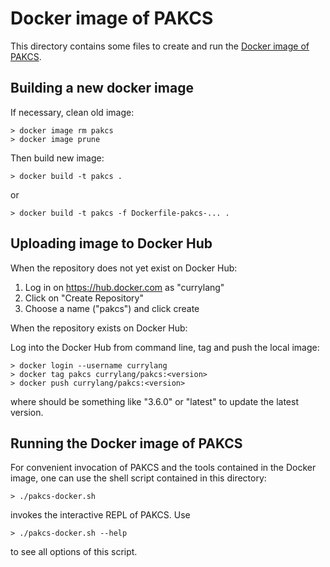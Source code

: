 Docker image of PAKCS
=====================

This directory contains some files to create and run the
[Docker image of PAKCS](https://hub.docker.com/r/currylang/pakcs).


Building a new docker image
---------------------------

If necessary, clean old image:

    > docker image rm pakcs
    > docker image prune

Then build new image:

    > docker build -t pakcs .

or

    > docker build -t pakcs -f Dockerfile-pakcs-... .


Uploading image to Docker Hub
-----------------------------

When the repository does not yet exist on Docker Hub:

1. Log in on https://hub.docker.com as "currylang"
2. Click on "Create Repository"
3. Choose a name ("pakcs") and click create

When the repository exists on Docker Hub:

Log into the Docker Hub from command line, tag and push the local image:

    > docker login --username currylang
    > docker tag pakcs currylang/pakcs:<version>
    > docker push currylang/pakcs:<version>

where <version> should be something like "3.6.0"
or "latest" to update the latest version.


Running the Docker image of PAKCS
---------------------------------

For convenient invocation of PAKCS and the tools contained in the
Docker image, one can use the shell script contained in this directory:

    > ./pakcs-docker.sh

invokes the interactive REPL of PAKCS. Use

    > ./pakcs-docker.sh --help

to see all options of this script.

